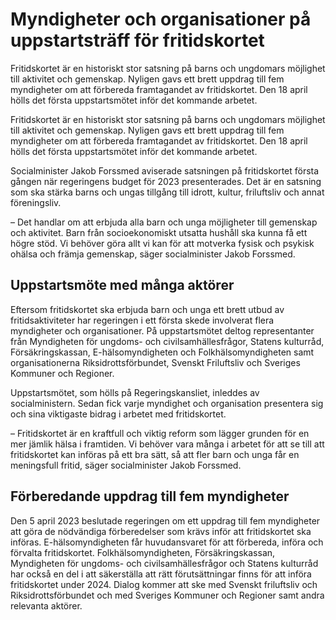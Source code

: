 # Myndigheter och organisationer på uppstartsträff för fritidskortet

Fritidskortet är en historiskt stor satsning på barns och ungdomars möjlighet till aktivitet och gemenskap. Nyligen gavs ett brett uppdrag till fem myndigheter om att förbereda framtagandet av fritidskortet. Den 18 april hölls det första uppstartsmötet inför det kommande arbetet.

Fritidskortet är en historiskt stor satsning på barns och ungdomars möjlighet till aktivitet och gemenskap. Nyligen gavs ett brett uppdrag till fem myndigheter om att förbereda framtagandet av fritidskortet. Den 18 april hölls det första uppstartsmötet inför det kommande arbetet.

Socialminister Jakob Forssmed aviserade satsningen på fritidskortet första gången när regeringens budget för 2023 presenterades. Det är en satsning som ska stärka barns och ungas tillgång till idrott, kultur, friluftsliv och annat föreningsliv.

– Det handlar om att erbjuda alla barn och unga möjligheter till gemenskap och aktivitet. Barn från socioekonomiskt utsatta hushåll ska kunna få ett högre stöd. Vi behöver göra allt vi kan för att motverka fysisk och psykisk ohälsa och främja gemenskap, säger socialminister Jakob Forssmed.

## Uppstartsmöte med många aktörer

Eftersom fritidskortet ska erbjuda barn och unga ett brett utbud av fritidsaktiviteter har regeringen i ett första skede involverat flera myndigheter och organisationer. På uppstartsmötet deltog representanter från Myndigheten för ungdoms- och civilsamhällesfrågor, Statens kulturråd, Försäkringskassan, E-hälsomyndigheten och Folkhälsomyndigheten samt organisationerna Riksidrottsförbundet, Svenskt Friluftsliv och Sveriges Kommuner och Regioner.

Uppstartsmötet, som hölls på Regeringskansliet, inleddes av socialministern. Sedan fick varje myndighet och organisation presentera sig och sina viktigaste bidrag i arbetet med fritidskortet.

– Fritidskortet är en kraftfull och viktig reform som lägger grunden för en mer jämlik hälsa i framtiden. Vi behöver vara många i arbetet för att se till att fritidskortet kan införas på ett bra sätt, så att fler barn och unga får en meningsfull fritid, säger socialminister Jakob Forssmed.

## Förberedande uppdrag till fem myndigheter

Den 5 april 2023 beslutade regeringen om ett uppdrag till fem myndigheter att göra de nödvändiga förberedelser som krävs inför att fritidskortet ska införas. E-hälsomyndigheten får huvudansvaret för att förbereda, införa och förvalta fritidskortet. Folkhälsomyndigheten, Försäkringskassan, Myndigheten för ungdoms- och civilsamhällesfrågor och Statens kulturråd har också en del i att säkerställa att rätt förutsättningar finns för att införa fritidskortet under 2024. Dialog kommer att ske med Svenskt friluftsliv och Riksidrottsförbundet och med Sveriges Kommuner och Regioner samt andra relevanta aktörer.
